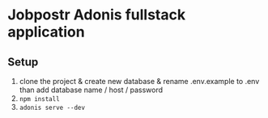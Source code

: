 # Jobpostr Adonis fullstack application

## Setup
1. clone the project & create new database & rename .env.example to .env than add database name / host / password
2. `npm install`
3. `adonis serve --dev`

